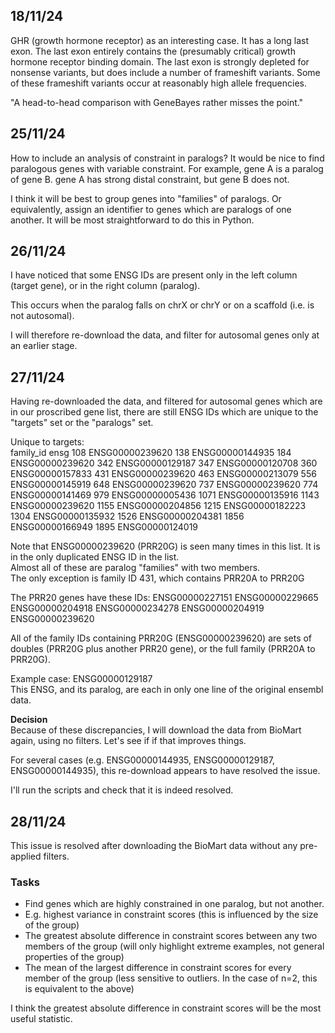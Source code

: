 ## 18/11/24
GHR (growth hormone receptor) as an interesting case.
It has a long last exon.
The last exon entirely contains the (presumably critical) growth hormone receptor binding domain.
The last exon is strongly depleted for nonsense variants, but does include a number of frameshift variants.
Some of these frameshift variants occur at reasonably high allele frequencies.

"A head-to-head comparison with GeneBayes rather misses the point."

## 25/11/24
How to include an analysis of constraint in paralogs?
It would be nice to find paralogous genes with variable constraint.
For example, gene A is a paralog of gene B. 
gene A has strong distal constraint, but gene B does not.

I think it will be best to group genes into "families" of paralogs.
Or equivalently, assign an identifier to genes which are paralogs of one another.
It will be most straightforward to do this in Python.

## 26/11/24
I have noticed that some ENSG IDs are present only in the left column (target gene), or in the right column (paralog).

This occurs when the paralog falls on chrX or chrY or on a scaffold (i.e. is not autosomal).

I will therefore re-download the data, and filter for autosomal genes only at an earlier stage.

## 27/11/24
Having re-downloaded the data, and filtered for autosomal genes which are in our proscribed gene list, there are still ENSG IDs which are unique to the "targets" set or the "paralogs" set.

Unique to targets:  
family_id   ensg
108         ENSG00000239620
138         ENSG00000144935
184         ENSG00000239620
342         ENSG00000129187
347         ENSG00000120708
360         ENSG00000157833
431         ENSG00000239620
463         ENSG00000213079
556         ENSG00000145919
648         ENSG00000239620
737         ENSG00000239620
774         ENSG00000141469
979         ENSG00000005436
1071        ENSG00000135916
1143        ENSG00000239620
1155        ENSG00000204856
1215        ENSG00000182223
1304        ENSG00000135932
1526        ENSG00000204381
1856        ENSG00000166949
1895        ENSG00000124019

Note that ENSG00000239620 (PRR20G) is seen many times in this list.
It is in the only duplicated ENSG ID in the list.  
Almost all of these are paralog "families" with two members.  
The only exception is family ID 431, which contains PRR20A to PRR20G

The PRR20 genes have these IDs:
ENSG00000227151
ENSG00000229665
ENSG00000204918
ENSG00000234278
ENSG00000204919
ENSG00000239620

All of the family IDs containing PRR20G (ENSG00000239620) are sets of doubles (PRR20G plus another PRR20 gene), or the full family (PRR20A to PRR20G).

Example case: ENSG00000129187  
This ENSG, and its paralog, are each in only one line of the original ensembl data.

**Decision**  
Because of these discrepancies, I will download the data from BioMart again, using no filters.
Let's see if if that improves things.

For several cases (e.g. ENSG00000144935, ENSG00000129187, ENSG00000144935), this re-download appears to have resolved the issue.

I'll run the scripts and check that it is indeed resolved.

## 28/11/24
This issue is resolved after downloading the BioMart data without any pre-applied filters.

### Tasks
- Find genes which are highly constrained in one paralog, but not another.
- E.g. highest variance in constraint scores (this is influenced by the size of the group)
- The greatest absolute difference in constraint scores between any two members of the group (will only highlight extreme examples, not general properties of the group)
- The mean of the largest difference in constraint scores for every member of the group (less sensitive to outliers. In the case of n=2, this is equivalent to the above)

I think the greatest absolute difference in constraint scores will be the most useful statistic.